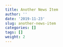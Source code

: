 ```yaml
---
title: Another News Item
author: ''
date: '2019-11-23'
slug: another-news-item
categories: []
tags: []
weight: 2
---
```

